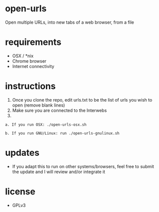 # open-urls
Open multiple URLs, into new tabs of a web browser, from a file

# requirements
- OSX / *nix
- Chrome browser
- Internet connectivity

# instructions 
1. Once you clone the repo, edit urls.txt to be the list of urls you wish to open (remove blank lines)
2. Make sure you are connected to the Interwebs
3.

    a. If you run OSX: ./open-urls-osx.sh

    b. If you run GNU/Linux: run ./open-urls-gnulinux.sh

# updates
- If you adapt this to run on other systems/browsers, feel free to submit the update and I will review and/or 
integrate it

# license
- GPLv3
